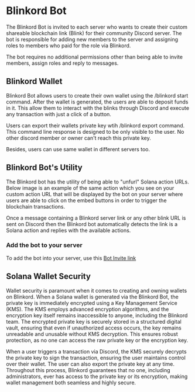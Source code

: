 # Blinkord Bot

The Blinkord Bot is invited to each server who wants to create their custom shareable blockchain link (Blink) for their community Discord server. The bot is responsible for adding new members to the server and assigning roles to members who paid for the role via Blinkord.

The bot requires no additional permissions other than being able to invite members, assign roles and reply to messages.

## Blinkord Wallet

Blinkord Bot allows users to create their own wallet using the /blinkord start command. After the wallet is generated, the users are able to deposit funds in it. This allow them to interact with the blinks through Discord and execute any transaction with just a click of a button.

Users can export their wallets private key wtih /blinkord export command. This command line response is designed to be only visible to the user. No other discord member or owner can't reach this private key.

Besides, users can use same wallet in different servers too.

## Blinkord Bot's Utility

The Blinkord bot has the utility of being able to "unfurl" Solana action URLs. Below image is an example of the same action which you see on your custom action URL that will be displayed by the bot on your server where users are able to click on the embed buttons in order to trigger the blockchain transactions.

 Once a message containing a Blinkord server link or any other blink URL is sent on Discord then the Blinkord bot automatically detects the link is a Solana action and replies with the available actions.

### Add the bot to your server

To add the bot into your server, use this [Bot Invite link](https://discord.com/oauth2/authorize?client_id=1277276051592052787&permissions=268443649&integration_type=0&scope=bot+applications.commands&redirect_uri=https%3A%2F%2Fblinkord.com%2Fredirect&response_type=code)

## Solana Wallet Security

Wallet security is paramount when it comes to creating and owning wallets on Blinkord. When a Solana wallet is generated via the Blinkord Bot, the private key is immediately encrypted using a Key Management Service (KMS). The KMS employs advanced encryption algorithms, and the encryption key itself remains inaccessible to anyone, including the Blinkord team. The encrypted private key is securely stored in a structured digital vault, ensuring that even if unauthorized access occurs, the key remains unreadable and unusable without KMS decryption. This ensures robust protection, as no one can access the raw private key or the encryption key.

When a user triggers a transaction via Discord, the KMS securely decrypts the private key to sign the transaction, ensuring the user maintains control over their wallet. The user can also export the private key at any time. Throughout this process, Blinkord guarantees that no one, including administrators, ever has access to the private key or its encryption, making wallet management both seamless and highly secure.